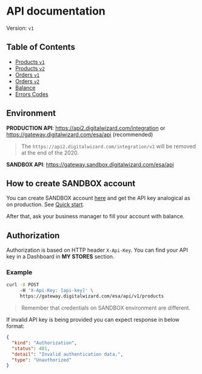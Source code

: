 # API documentation

Version: `v1`

## Table of Contents

- [Products `v1`](products/v1/README.md)
- [Products `v2`](products/v2/README.md)
- [Orders `v1`](order/v1/README.md)
- [Orders `v2`](order/v2/README.md)
- [Balance](balance/v1/README.md)
- [Errors Codes](ErrorsCodes.md)

## Environment

**PRODUCTION API**: https://api2.digitalwizard.com/integration or https://gateway.digitalwizard.com/esa/api (recommended)

> The `https://api2.digitalwizard.com/integration/v1` will be removed at the end of the 2020.

**SANDBOX API**: https://gateway.sandbox.digitalwizard.com/esa/api

## How to create SANDBOX account

You can create SANDBOX account [here](https://sandbox.digitalwizard.com/integration) and get the API key analogical as on production. See [Quick start](../quickstart/README.md). 

After that, ask your business manager to fill your account with balance.

## Authorization

Authorization is based on HTTP header `X-Api-Key`. You can find your API key in a Dashboard in **MY STORES** section.

### Example

```bash
curl -X POST
     -H 'X-Api-Key: [api-key]' \
     https://gateway.digitalwizard.com/esa/api/v1/products
```

> Remember that credentials on SANDBOX environment are different.

If invalid API key is being provided you can expect response in below format:

```json
{
  "kind": "Authorization",
  "status": 401,
  "detail": "Invalid authentication data.",
  "type": "Unauthorized"
}
```
